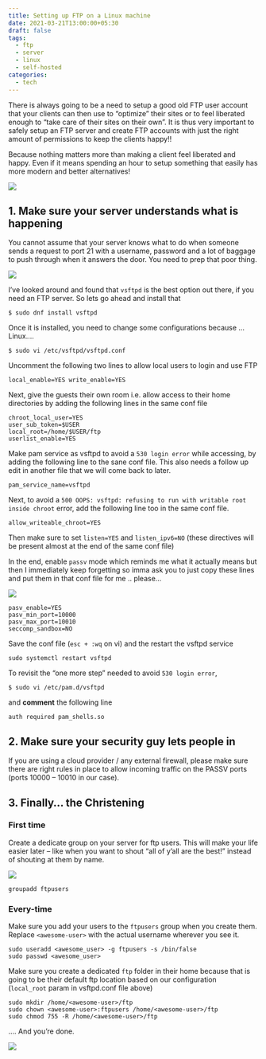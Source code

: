 ```yaml
---
title: Setting up FTP on a Linux machine
date: 2021-03-21T13:00:00+05:30
draft: false
tags:
  - ftp
  - server
  - linux
  - self-hosted
categories:
  - tech
---
```

There is always going to be a need to setup a good old FTP user account that your clients can then use to “optimize” their sites or to feel liberated enough to “take care of their sites on their own”. It is thus very important to safely setup an FTP server and create FTP accounts with just the right amount of permissions to keep the clients happy!!

Because nothing matters more than making a client feel liberated and happy. Even if it means spending an hour to setup something that easily has more modern and better alternatives!

![](https://media.giphy.com/media/W2zkTjEn4kv9BTeNdF/giphy.gif)

## 1. Make sure your server understands what is happening

You cannot assume that your server knows what to do when someone sends a request to port 21 with a username, password and a lot of baggage to push through when it answers the door. You need to prep that poor thing.

![](https://media.giphy.com/media/l41lRuzxPdeV6LhF6/giphy.gif)

I’ve looked around and found that `vsftpd` is the best option out there, if you need an FTP server. So lets go ahead and install that

```shell
$ sudo dnf install vsftpd
```

Once it is installed, you need to change some configurations because … Linux….

```shell
$ sudo vi /etc/vsftpd/vsftpd.conf
```

Uncomment the following two lines to allow local users to login and use FTP

```plaintext
local_enable=YES write_enable=YES
```

Next, give the guests their own room i.e. allow access to their home directories by adding the following lines in the same conf file

```
chroot_local_user=YES 
user_sub_token=$USER 
local_root=/home/$USER/ftp 
userlist_enable=YES
```

Make pam service as vsftpd to avoid a `530 login error` while accessing, by adding the following line to the sane conf file. This also needs a follow up edit in another file that we will come back to later.

```
pam_service_name=vsftpd
```

Next, to avoid a `500 OOPS: vsftpd: refusing to run with writable root inside chroot` error, add the following line too in the same conf file.

```
allow_writeable_chroot=YES
```

Then make sure to set `listen=YES` and `listen_ipv6=NO` (these directives will be present almost at the end of the same conf file)

In the end, enable `passv` mode which reminds me what it actually means but then I immediately keep forgetting so imma ask you to just copy these lines and put them in that conf file for me .. please…

![](https://media.giphy.com/media/10JLfyir1DEesM/giphy.gif)

```
pasv_enable=YES 
pasv_min_port=10000 
pasv_max_port=10010 
seccomp_sandbox=NO
```

Save the conf file (`esc + :wq` on vi) and the restart the vsftpd service

```
sudo systemctl restart vsftpd
```

To revisit the “one more step” needed to avoid `530 login error`,

```
$ sudo vi /etc/pam.d/vsftpd
```

and **comment** the following line

```
auth required pam_shells.so
```

## 2. Make sure your security guy lets people in

If you are using a cloud provider / any external firewall, please make sure there are right rules in place to allow incoming traffic on the PASSV ports (ports 10000 – 10010 in our case).

## 3. Finally… the Christening

### First time

Create a dedicate group on your server for ftp users. This will make your life easier later – like when you want to shout “all of y’all are the best!” instead of shouting at them by name.

![](https://media.giphy.com/media/13aSSyJaI5NkTm/giphy.gif)

```
groupadd ftpusers
```

### Every-time

Make sure you add your users to the `ftpusers` group when you create them. Replace `<awesome-user>` with the actual username wherever you see it.

```shell
sudo useradd <awesome_user> -g ftpusers -s /bin/false
sudo passwd <awesome_user>
```

Make sure you create a dedicated `ftp` folder in their home because that is going to be their default ftp location based on our configuration (`local_root` param in vsftpd.conf file above)

```shell
sudo mkdir /home/<awesome-user>/ftp
sudo chown <awesome-user>:ftpusers /home/<awesome-user>/ftp
sudo chmod 755 -R /home/<awesome-user>/ftp
```

…. And you’re done.

![](https://media.giphy.com/media/l0MYt5jPR6QX5pnqM/giphy.gif)